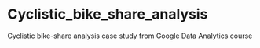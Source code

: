 # Cyclistic_bike_share_analysis
Cyclistic bike-share analysis case study from Google Data Analytics course
